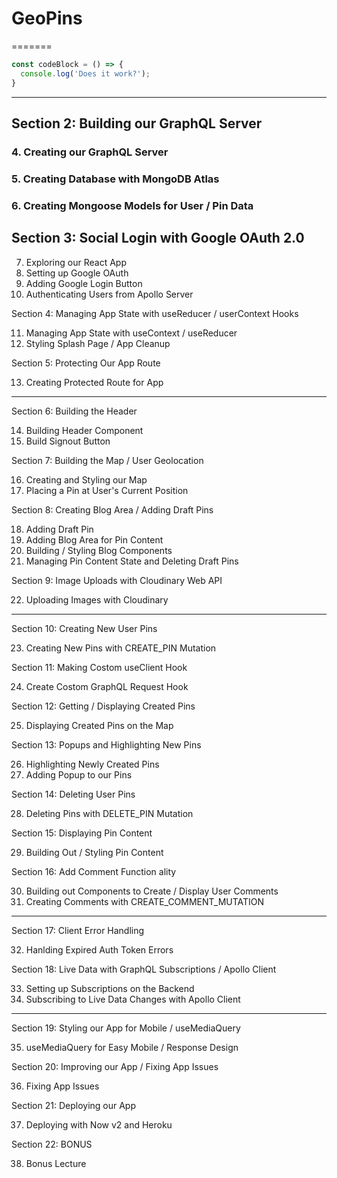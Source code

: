 # GeoPins
=======

```javascript
const codeBlock = () => {
  console.log('Does it work?');
}
```

--------------------------------------------

## Section 2: Building our GraphQL Server

### 4. Creating our GraphQL Server
### 5. Creating Database with MongoDB Atlas
### 6. Creating Mongoose Models for User / Pin Data

## Section 3: Social Login with Google OAuth 2.0

7. Exploring our React App
8. Setting up Google OAuth
9. Adding Google Login Button
10. Authenticating Users from Apollo Server

Section 4: Managing App State with useReducer / userContext Hooks

11. Managing App State with useContext / useReducer
12. Styling Splash Page / App Cleanup

Section 5: Protecting Our App Route

13. Creating Protected Route for App

--------------------------------------------

Section 6: Building the Header

14. Building Header Component
15. Build Signout Button

Section 7: Building the Map / User Geolocation

16. Creating and Styling our Map
17. Placing a Pin at User's Current Position

Section 8: Creating Blog Area / Adding Draft Pins

18. Adding Draft Pin
19. Adding Blog Area for Pin Content
20. Building / Styling Blog Components
21. Managing Pin Content State and Deleting Draft Pins

Section 9: Image Uploads with Cloudinary Web API

22. Uploading Images with Cloudinary

--------------------------------------------

Section 10: Creating New User Pins

23. Creating New Pins with CREATE_PIN Mutation

Section 11: Making Costom useClient Hook

24. Create Costom GraphQL Request Hook

Section 12: Getting / Displaying Created Pins

25. Displaying Created Pins on the Map

Section 13: Popups and Highlighting New Pins

26. Highlighting Newly Created Pins
27. Adding Popup to our Pins

Section 14: Deleting User Pins

28. Deleting Pins with DELETE_PIN Mutation

Section 15: Displaying Pin Content

29. Building Out / Styling Pin Content

Section 16: Add Comment Function ality

30. Building out Components to Create / Display User Comments
31. Creating Comments with CREATE_COMMENT_MUTATION

--------------------------------------------

Section 17: Client Error Handling

32. Hanlding Expired Auth Token Errors

Section 18: Live Data with GraphQL Subscriptions / Apollo Client

33. Setting up Subscriptions on the Backend
34. Subscribing to Live Data Changes with Apollo Client

--------------------------------------------

Section 19: Styling our App for Mobile / useMediaQuery

35. useMediaQuery for Easy Mobile / Response Design

Section 20: Improving our App / Fixing App Issues

36. Fixing App Issues

Section 21: Deploying our App

37. Deploying with Now v2 and Heroku

Section 22: BONUS

38. Bonus Lecture